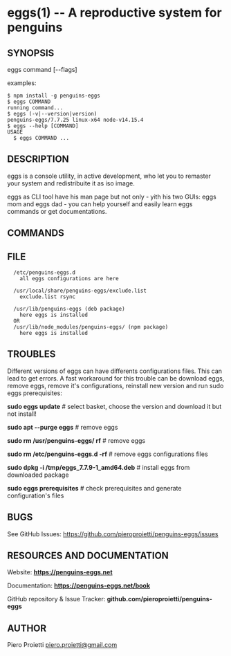 eggs(1) -- A reproductive system for penguins
=============================================

<!-- toc -->

<!-- tocstop -->

## SYNOPSIS

eggs command [--flags]

examples:

<!-- usage -->
<!-- usage -->
```sh-session
$ npm install -g penguins-eggs
$ eggs COMMAND
running command...
$ eggs (-v|--version|version)
penguins-eggs/7.7.25 linux-x64 node-v14.15.4
$ eggs --help [COMMAND]
USAGE
  $ eggs COMMAND ...
```
<!-- usagestop -->
<!-- usagestop -->

## DESCRIPTION

eggs is a console utility, in active development, who let you to remaster your system and redistribuite it as iso image.

eggs as CLI tool have his man page but not only - yith his two GUIs: eggs mom and eggs dad - you can help yourself and easily learn eggs commands or get documentations.

## COMMANDS

<!-- commands -->

<!-- commandsstop -->

## FILE
      /etc/penguins-eggs.d
        all eggs configurations are here

      /usr/local/share/penguins-eggs/exclude.list
        exclude.list rsync

      /usr/lib/penguins-eggs (deb package)
        here eggs is installed
      OR
      /usr/lib/node_modules/penguins-eggs/ (npm package)
        here eggs is installed


## TROUBLES
Different versions of eggs can have differents configurations files. This can lead to get errors. A fast workaround for this trouble can be download eggs, remove eggs, remove it's configurations, reinstall new version and run sudo eggs prerequisites:

  **sudo eggs update** # select basket, choose the version and download it but not install!

  **sudo apt --purge eggs** # remove eggs

  **sudo rm /usr/penguins-eggs/ rf** # remove eggs 

  **sudo rm /etc/penguins-eggs.d -rf** # remove eggs configurations files

  **sudo dpkg -i /tmp/eggs_7.7.9-1_amd64.deb** # install eggs from downloaded package

  **sudo eggs prerequisites** # check prerequisites and generate configuration's files

## BUGS

See GitHub Issues: <https://github.com/pieroproietti/penguins-eggs/issues>

## RESOURCES AND DOCUMENTATION
Website: **https://penguins-eggs.net**

Documentation: **https://penguins-eggs.net/book**

GitHub repository & Issue Tracker: **github.com/pieroproietti/penguins-eggs**

## AUTHOR

Piero Proietti <piero.proietti@gmail.com>
